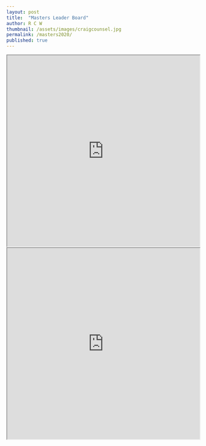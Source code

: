 ```yaml
---
layout: post
title:  "Masters Leader Board"
author: R C W
thumbnail: /assets/images/craigcounsel.jpg
permalink: /masters2020/
published: true
---
```

<iframe src="https://docs.google.com/spreadsheets/d/e/2PACX-1vQFtxpJ1BgHl563cOq7p0inkjwzhuT8Cmt_3LkMvYVD1Jy_LKu1twBtUM6Va1KvSW2ZUrEnzeV2PsSj/pubhtml?gid=0&amp;single=true&amp;widget=true&amp;headers=false" style="width:100%; height:500px;overflow:auto;"></iframe>

<iframe src="https://docs.google.com/spreadsheets/d/e/2PACX-1vQFtxpJ1BgHl563cOq7p0inkjwzhuT8Cmt_3LkMvYVD1Jy_LKu1twBtUM6Va1KvSW2ZUrEnzeV2PsSj/pubhtml?gid=1&amp;single=true&amp;widget=true&amp;headers=false" style="width:100%; height:500px;overflow:auto;"></iframe>
